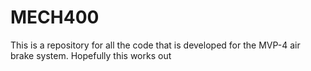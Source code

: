 # MECH400

This is a repository for all the code that is developed for the MVP-4 air brake system.
Hopefully this works out